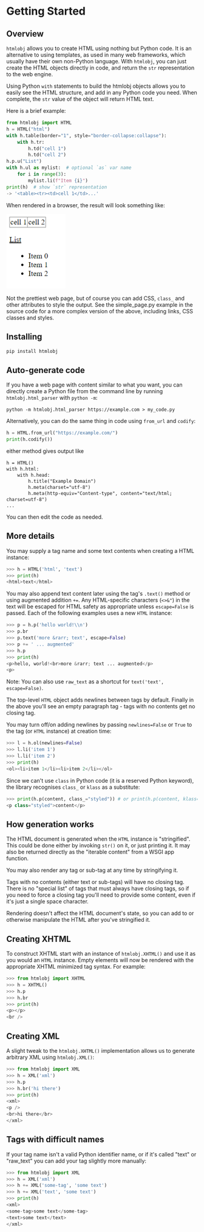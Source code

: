 # Getting Started

## Overview

`htmlobj` allows you to create HTML using nothing but Python code.  It is an alternative to using templates, as used in many web frameworks, which usually have their own non-Python language.  With `htmlobj`, you can just create the HTML objects directly in code, and return the `str` representation to the web engine.

Using Python `with` statements to build the htmlobj objects allows you to easily see the HTML structure, and add in any Python code you need. When complete, the `str` value of the object will return HTML text.

Here is a brief example:

```python
from htmlobj import HTML
h = HTML("html")
with h.table(border="1", style="border-collapse:collapse"):
    with h.tr:
        h.td("cell 1")
        h.td("cell 2")
h.p.u("List")
with h.ul as mylist:  # optional `as` var name
    for i in range(3):
        mylist.li(f"Item {i}")
print(h)  # show `str` representation
-> '<table><tr><td>cell 1</td>...'
```

When rendered in a browser, the result will look something like:

![Simple output](img/simple_ex.png)

Not the prettiest web page, but of course you can add CSS, `class_` and other attributes to style the output.  See the simple_page.py example in the source code for a more complex version of the above, including links, CSS classes and styles.


## Installing


```
pip install htmlobj
```

## Auto-generate code

If you have a web page with content similar to what you want, you can directly create a Python file from the command line by running `htmlobj.html_parser` with `python -m`:

```
python -m htmlobj.html_parser https://example.com > my_code.py
```

Alternatively, you can do the same thing in code using `from_url` and `codify`:

```python
h = HTML.from_url("https://example.com/")
print(h.codify())
```

either method gives output like

```
h = HTML()
with h.html:
    with h.head:
        h.title("Example Domain")
        h.meta(charset="utf-8")
        h.meta(http-equiv="Content-type", content="text/html; charset=utf-8")
...
```

You can then edit the code as needed.


## More details

You may supply a tag name and some text contents when creating a HTML
instance:

```python
>>> h = HTML('html', 'text')
>>> print(h)
<html>text</html>
```

You may also append text content later using the tag's ``.text()`` method
or using augmented addition ``+=``. Any HTML-specific characters (``<>&"``)
in the text will be escaped for HTML safety as appropriate unless
``escape=False`` is passed. Each of the following examples uses a new
``HTML`` instance:

```python
>>> p = h.p('hello world!\\n')
>>> p.br
>>> p.text('more &rarr; text', escape=False)
>>> p += ' ... augmented'
>>> h.p
>>> print(h)
<p>hello, world!<br>more &rarr; text ... augmented</p>
<p>
```

Note: You can also use `raw_text` as a shortcut for `text('text', escape=False)`.

The top-level ``HTML`` object adds newlines between tags by
default. Finally in the above you'll see an empty paragraph tag - tags with
no contents get no closing tag.

You may turn off/on adding newlines by passing ``newlines=False`` or
``True`` to the tag (or ``HTML`` instance) at creation time:

```python
>>> l = h.ol(newlines=False)
>>> l.li('item 1')
>>> l.li('item 2')
>>> print(h)
<ol><li>item 1</li><li>item 2</li></ol>
```

Since we can't use ``class`` in Python code (it is a reserved Python keyword), the library recognises ``class_`` or ``klass`` as a substitute:

```python
>>> print(h.p(content, class_="styled")) # or print(h.p(content, klass="styled"))
<p class="styled">content</p>
```

How generation works
--------------------

The HTML document is generated when the ``HTML`` instance is "stringified".
This could be done either by invoking ``str()`` on it, or just printing it.
It may also be returned directly as the "iterable content" from a WSGI app
function.

You may also render any tag or sub-tag at any time by stringifying it.

Tags with no contents (either text or sub-tags) will have no closing tag.
There is no "special list" of tags that must always have closing tags, so
if you need to force a closing tag you'll need to provide some content,
even if it's just a single space character.

Rendering doesn't affect the HTML document's state, so you can add to or
otherwise manipulate the HTML after you've stringified it.


Creating XHTML
--------------

To construct XHTML start with an instance of ``htmlobj.XHTML()`` and use it
as you would an ``HTML`` instance. Empty elements will now be rendered
with the appropriate XHTML minimized tag syntax. For example:

```python
>>> from htmlobj import XHTML
>>> h = XHTML()
>>> h.p
>>> h.br
>>> print(h)
<p></p>
<br />
```

Creating XML
------------

A slight tweak to the ``htmlobj.XHTML()`` implementation allows us to generate
arbitrary XML using ``htmlobj.XML()``:

```python
>>> from htmlobj import XML
>>> h = XML('xml')
>>> h.p
>>> h.br('hi there')
>>> print(h)
<xml>
<p />
<br>hi there</br>
</xml>
```

Tags with difficult names
-------------------------

If your tag name isn't a valid Python identifier name, or if it's called
"text" or "raw_text" you can add your tag slightly more manually:

```python
>>> from htmlobj import XML
>>> h = XML('xml')
>>> h += XML('some-tag', 'some text')
>>> h += XML('text', 'some text')
>>> print(h)
<xml>
<some-tag>some text</some-tag>
<text>some text</text>
</xml>
```